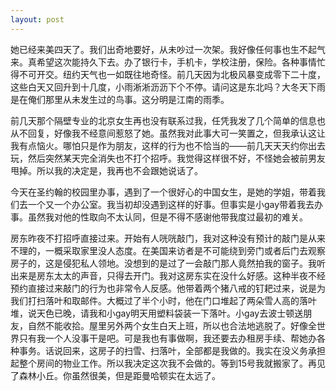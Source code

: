 ```yaml
---
layout: post
---
```

她已经来美四天了。我们出奇地要好，从未吵过一次架。我好像任何事也生不起气来。真希望这次能持久下去。办了银行卡，手机卡，学校注册，保险。各种事情忙得不可开交。纽约天气也一如既往地奇怪。前几天因为北极风暴变成零下二十度，这些白天又回升到十几度，小雨淅淅沥沥下个不停。请问这是东北吗？大冬天下雨是在俺们那里从未发生过的鸟事。这分明是江南的雨季。

前几天那个隔壁专业的北京女生再也没有联系过我，任凭我发了几个简单的信息也从不回复，好像我不经意间惹怒了她。虽然我对此事大可一笑置之，但我承认这让我有点恼火。哪怕只是作为朋友，这样的行为也不恰当的——前几天天天约你出去玩，然后突然某天完全消失也不打个招呼。我觉得这样很不好，不怪她会被前男友甩掉。所以我的决定是，我再也不会跟她说话了。

今天在圣约翰的校园里办事，遇到了一个很好心的中国女生，是她的学姐，带着我们去一个又一个办公室。我当初却没遇到这样的好事。但事实是小gay带着我去办事。虽然我对他的性取向不太认同，但是不得不感谢他带我度过最初的难关。

房东昨夜不打招呼直接过来。开始有人咣咣敲门，我对这种没有预计的敲门是从来不理的，一概采取家里没人态度。在美国来访者是不可能绕到旁门或者后门去观察房子的，这是侵犯私人领地。没想到的是过了一会敲门那人竟然拍我的窗子。我听出来是房东太太的声音，只得去开门。我对这房东实在没什么好感。这种半夜不经预约直接过来敲门的行为也非常令人反感。他带着两个猪八戒的钉耙过来，说是为我们打扫落叶和取邮件。大概过了半个小时，他在门口堆起了两朵雪人高的落叶堆，说天色已晚，请我和小gay明天用塑料袋装一下落叶。小gay去波士顿送朋友，自然不能收拾。屋里另外两个女生白天上班，所以也合法地逃脱了。好像全世界只有我一个人没事干是吧。可是我也有事做啊，我还要去办租房手续、帮她办各种事务。话说回来，这房子的扫雪、扫落叶，全部都是我做的。我实在没义务承担起整个房间的物业工作。所以我决定这次我不会做的。等到15号我就搬家了。再见了森林小丘。你虽然很美，但是距曼哈顿实在太远了。